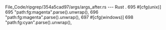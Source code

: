 File_Code/ripgrep/354a5cad97/args/args_after.rs --- Rust
  .                                                                                                                                                          695             #[cfg(unix)]
695             "path:fg:magenta".parse().unwrap(),                                                                                                          696             "path:fg:magenta".parse().unwrap(),
                                                                                                                                                             697             #[cfg(windows)]
                                                                                                                                                             698             "path:fg:cyan".parse().unwrap(),

